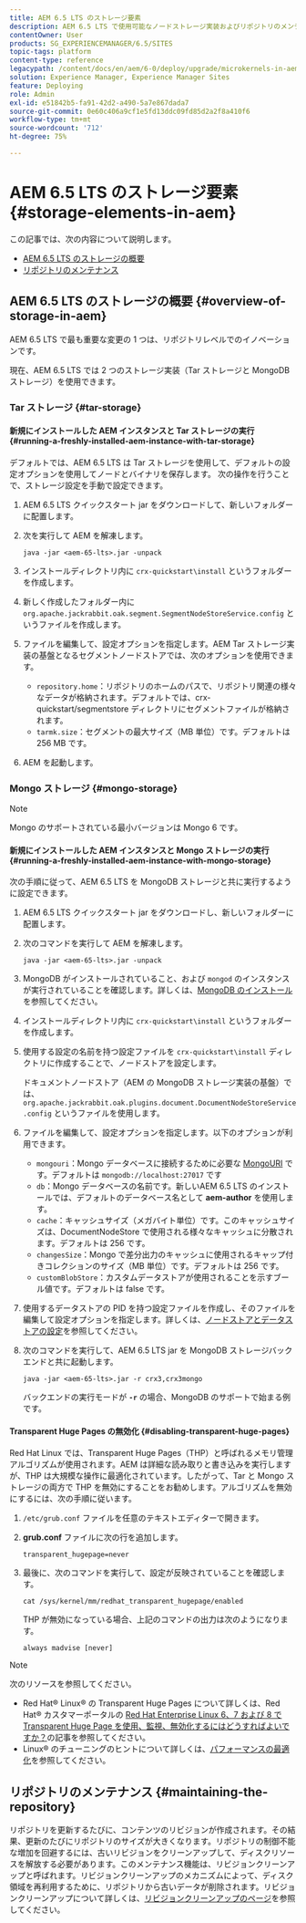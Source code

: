 ```yaml
---
title: AEM 6.5 LTS のストレージ要素
description: AEM 6.5 LTS で使用可能なノードストレージ実装およびリポジトリのメンテナンス方法について説明します。
contentOwner: User
products: SG_EXPERIENCEMANAGER/6.5/SITES
topic-tags: platform
content-type: reference
legacypath: /content/docs/en/aem/6-0/deploy/upgrade/microkernels-in-aem-6-0
solution: Experience Manager, Experience Manager Sites
feature: Deploying
role: Admin
exl-id: e51842b5-fa91-42d2-a490-5a7e867dada7
source-git-commit: 0e60c406a9cf1e5fd13ddc09fd85d2a2f8a410f6
workflow-type: tm+mt
source-wordcount: '712'
ht-degree: 75%

---
```


# AEM 6.5 LTS のストレージ要素{#storage-elements-in-aem}

この記事では、次の内容について説明します。

* [AEM 6.5 LTS のストレージの概要](/help/sites-deploying/storage-elements-in-aem-6.md#overview-of-storage-in-aem)
* [リポジトリのメンテナンス](/help/sites-deploying/storage-elements-in-aem-6.md#maintaining-the-repository)

## AEM 6.5 LTS のストレージの概要 {#overview-of-storage-in-aem}

AEM 6.5 LTS で最も重要な変更の 1 つは、リポジトリレベルでのイノベーションです。

現在、AEM 6.5 LTS では 2 つのストレージ実装（Tar ストレージと MongoDB ストレージ）を使用できます。

### Tar ストレージ {#tar-storage}

#### 新規にインストールした AEM インスタンスと Tar ストレージの実行 {#running-a-freshly-installed-aem-instance-with-tar-storage}

デフォルトでは、AEM 6.5 LTS は Tar ストレージを使用して、デフォルトの設定オプションを使用してノードとバイナリを保存します。 次の操作を行うことで、ストレージ設定を手動で設定できます。

1. AEM 6.5 LTS クイックスタート jar をダウンロードして、新しいフォルダーに配置します。
1. 次を実行して AEM を解凍します。

   `java -jar <aem-65-lts>.jar -unpack`

1. インストールディレクトリ内に `crx-quickstart\install` というフォルダーを作成します。

1. 新しく作成したフォルダー内に `org.apache.jackrabbit.oak.segment.SegmentNodeStoreService.config` というファイルを作成します。

1. ファイルを編集して、設定オプションを指定します。AEM Tar ストレージ実装の基盤となるセグメントノードストアでは、次のオプションを使用できます。

   * `repository.home`：リポジトリのホームのパスで、リポジトリ関連の様々なデータが格納されます。デフォルトでは、crx-quickstart/segmentstore ディレクトリにセグメントファイルが格納されます。
   * `tarmk.size`：セグメントの最大サイズ（MB 単位）です。デフォルトは 256 MB です。

1. AEM を起動します。

### Mongo ストレージ {#mongo-storage}

>[!NOTE]
>
>Mongo のサポートされている最小バージョンは Mongo 6 です。

#### 新規にインストールした AEM インスタンスと Mongo ストレージの実行 {#running-a-freshly-installed-aem-instance-with-mongo-storage}

次の手順に従って、AEM 6.5 LTS を MongoDB ストレージと共に実行するように設定できます。

1. AEM 6.5 LTS クイックスタート jar をダウンロードし、新しいフォルダーに配置します。
1. 次のコマンドを実行して AEM を解凍します。

   `java -jar <aem-65-lts>.jar -unpack`

1. MongoDB がインストールされていること、および `mongod` のインスタンスが実行されていることを確認します。詳しくは、[MongoDB のインストール](https://docs.mongodb.org/manual/installation/)を参照してください。
1. インストールディレクトリ内に `crx-quickstart\install` というフォルダーを作成します。
1. 使用する設定の名前を持つ設定ファイルを `crx-quickstart\install` ディレクトリに作成することで、ノードストアを設定します。

   ドキュメントノードストア（AEM の MongoDB ストレージ実装の基盤）では、`org.apache.jackrabbit.oak.plugins.document.DocumentNodeStoreService.config` というファイルを使用します。

1. ファイルを編集して、設定オプションを指定します。以下のオプションが利用できます。

   * `mongouri`：Mongo データベースに接続するために必要な [MongoURI](https://docs.mongodb.org/manual/reference/connection-string/) です。デフォルトは `mongodb://localhost:27017` です
   * `db`：Mongo データベースの名前です。新しいAEM 6.5 LTS のインストールでは、デフォルトのデータベース名として **aem-author** を使用します。
   * `cache`：キャッシュサイズ（メガバイト単位）です。このキャッシュサイズは、DocumentNodeStore で使用される様々なキャッシュに分散されます。デフォルトは 256 です。
   * `changesSize`：Mongo で差分出力のキャッシュに使用されるキャップ付きコレクションのサイズ（MB 単位）です。デフォルトは 256 です。
   * `customBlobStore`：カスタムデータストアが使用されることを示すブール値です。デフォルトは false です。

1. 使用するデータストアの PID を持つ設定ファイルを作成し、そのファイルを編集して設定オプションを指定します。詳しくは、[ノードストアとデータストアの設定](/help/sites-deploying/data-store-config.md)を参照してください。

1. 次のコマンドを実行して、AEM 6.5 LTS jar を MongoDB ストレージバックエンドと共に起動します。

   ```shell
   java -jar <aem-65-lts>.jar -r crx3,crx3mongo
   ```

   バックエンドの実行モードが **`-r`** の場合、MongoDB のサポートで始まる例です。

#### Transparent Huge Pages の無効化 {#disabling-transparent-huge-pages}

Red Hat Linux では、Transparent Huge Pages（THP）と呼ばれるメモリ管理アルゴリズムが使用されます。AEM は詳細な読み取りと書き込みを実行しますが、THP は大規模な操作に最適化されています。したがって、Tar と Mongo ストレージの両方で THP を無効にすることをお勧めします。アルゴリズムを無効にするには、次の手順に従います。

1. `/etc/grub.conf` ファイルを任意のテキストエディターで開きます。
1. **grub.conf** ファイルに次の行を追加します。

   ```
   transparent_hugepage=never
   ```

1. 最後に、次のコマンドを実行して、設定が反映されていることを確認します。

   ```
   cat /sys/kernel/mm/redhat_transparent_hugepage/enabled
   ```

   THP が無効になっている場合、上記のコマンドの出力は次のようになります。

   ```
   always madvise [never]
   ```

>[!NOTE]
>
>次のリソースを参照してください。
>
>* Red Hat® Linux® の Transparent Huge Pages について詳しくは、Red Hat® カスタマーポータルの [Red Hat Enterprise Linux 6、7 および 8 で Transparent Huge Page を使用、監視、無効化するにはどうすればよいですか？](https://access.redhat.com/solutions/46111)の記事を参照してください。
>* Linux® のチューニングのヒントについて詳しくは、[パフォーマンスの最適化](/help/sites-deploying/configuring-performance.md)を参照してください。
>

## リポジトリのメンテナンス {#maintaining-the-repository}

リポジトリを更新するたびに、コンテンツのリビジョンが作成されます。その結果、更新のたびにリポジトリのサイズが大きくなります。リポジトリの制御不能な増加を回避するには、古いリビジョンをクリーンアップして、ディスクリソースを解放する必要があります。このメンテナンス機能は、リビジョンクリーンアップと呼ばれます。リビジョンクリーンアップのメカニズムによって、ディスク領域を再利用するために、リポジトリから古いデータが削除されます。リビジョンクリーンアップについて詳しくは、[リビジョンクリーンアップのページ](/help/sites-deploying/revision-cleanup.md)を参照してください。
